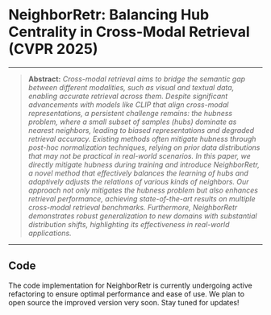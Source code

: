 # NeighborRetr: Balancing Hub Centrality in Cross-Modal Retrieval (CVPR 2025)

---

> **Abstract:** *Cross-modal retrieval aims to bridge the semantic gap between different modalities, such as visual and textual data, enabling accurate retrieval across them. Despite significant advancements with models like CLIP that align cross-modal representations, a persistent challenge remains: the hubness problem, where a small subset of samples (hubs) dominate as nearest neighbors, leading to biased representations and degraded retrieval accuracy. Existing methods often mitigate hubness through post-hoc normalization techniques, relying on prior data distributions that may not be practical in real-world scenarios. In this paper, we directly mitigate hubness during training and introduce NeighborRetr, a novel method that effectively balances the learning of hubs and adaptively adjusts the relations of various kinds of neighbors. Our approach not only mitigates the hubness problem but also enhances retrieval performance, achieving state-of-the-art results on multiple cross-modal retrieval benchmarks. Furthermore, NeighborRetr demonstrates robust generalization to new domains with substantial distribution shifts, highlighting its effectiveness in real-world applications.*

---

## Code

The code implementation for NeighborRetr is currently undergoing active refactoring to ensure optimal performance and ease of use. We plan to open source the improved version very soon. Stay tuned for updates!


